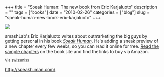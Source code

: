 +++
title = "Speak Human: The new book from Eric Karjaluoto"
description = ""
tags = ["books"]
date = "2010-02-26"
categories = ["blog"]
slug = "speak-human-new-book-eric-karjaluoto"
+++



  <div class="notebook-screenshot"><a href="http://speakhuman.com/"><img src="//konigi.com/media/bluga/wt4b87e75116e96_large.jpg"/></a></div><p>smashLab's Eric Karjaluoto writes about outmarketing the big guys by getting personal in his book <em><a href="http://speakhuman.com/">Speak Human</a></em>. He's adding a sneak preview of a new chapter every few weeks, so you can read it online for free. <a href="http://speakhuman.com/">Read the sample chapters</a> on the book site and find the links to buy via Amazon.</p>

<p><small>Via <a href="http://www.swiss-miss.com/2010/02/speak-human.html">swissmiss</a></small></p>

    
  <a href="http://speakhuman.com/">http://speakhuman.com/</a>
